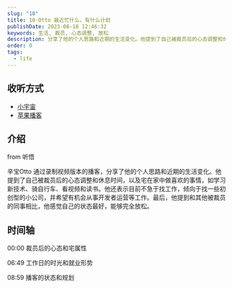 ```yaml
---
slug: "10"
title: 10-Otto 最近忙什么，有什么计划
publishDate: 2023-08-18 12:46:32
keywords: 生活, 裁员, 心态调整, 放松
description: 分享了他的个人思路和近期的生活变化。他提到了自己被裁员后的心态调整和休息时间，以及宅在家中做喜欢的事情，如学习新技术、骑自行车、看视频和读书。他还表示目前不急于找工作，倾向于找一些初创型的小公司，并希望有机会从事开发者运营等工作。最后，他提到和其他被裁员的同事相比，他感觉自己的状态最好，能够完全放松。
order: 0
tags:
  - life
---
```

## 收听方式

- [小宇宙](https://www.xiaoyuzhoufm.com/episodes/64df53bc3fa4090b749f3920)
- [苹果播客](https://podcasts.apple.com/cn/podcast/%E5%92%BF%E5%91%80-%E8%83%BD%E8%B7%91%E5%B0%B1%E8%A1%8C/id1695704262?i=1000624876617)

## 介绍
from 听悟

辛宝Otto 通过录制视频版本的播客，分享了他的个人思路和近期的生活变化。他提到了自己被裁员后的心态调整和休息时间，以及宅在家中做喜欢的事情，如学习新技术、骑自行车、看视频和读书。他还表示目前不急于找工作，倾向于找一些初创型的小公司，并希望有机会从事开发者运营等工作。最后，他提到和其他被裁员的同事相比，他感觉自己的状态最好，能够完全放松。

## 时间轴

00:00 裁员后的心态和宅属性

06:49 工作日的时光和就业形势

08:59 播客的状态和规划